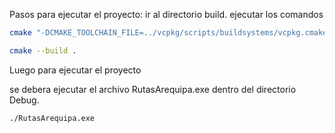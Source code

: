 Pasos para ejecutar el proyecto:
ir al directorio build.
ejecutar los comandos

```bash
cmake "-DCMAKE_TOOLCHAIN_FILE=../vcpkg/scripts/buildsystems/vcpkg.cmake" ../src
```
```bash
cmake --build . 
```

Luego para ejecutar el proyecto 

se debera ejecutar el archivo RutasArequipa.exe dentro del directorio Debug.
```bash
./RutasArequipa.exe
```
